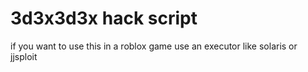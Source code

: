 # 3d3x3d3x hack script

if you want to use this in a roblox game use an executor like solaris or jjsploit
